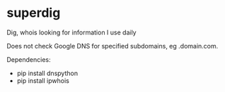 # superdig
Dig, whois looking for information I use daily

Does not check Google DNS for specified subdomains, eg .domain.com.

Dependencies:
- pip install dnspython
- pip install ipwhois
